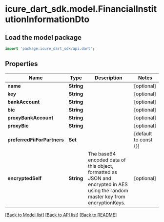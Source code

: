 # icure_dart_sdk.model.FinancialInstitutionInformationDto

## Load the model package
```dart
import 'package:icure_dart_sdk/api.dart';
```

## Properties
Name | Type | Description | Notes
------------ | ------------- | ------------- | -------------
**name** | **String** |  | [optional] 
**key** | **String** |  | [optional] 
**bankAccount** | **String** |  | [optional] 
**bic** | **String** |  | [optional] 
**proxyBankAccount** | **String** |  | [optional] 
**proxyBic** | **String** |  | [optional] 
**preferredFiiForPartners** | **Set<String>** |  | [default to const {}]
**encryptedSelf** | **String** | The base64 encoded data of this object, formatted as JSON and encrypted in AES using the random master key from encryptionKeys. | [optional] 

[[Back to Model list]](../README.md#documentation-for-models) [[Back to API list]](../README.md#documentation-for-api-endpoints) [[Back to README]](../README.md)


